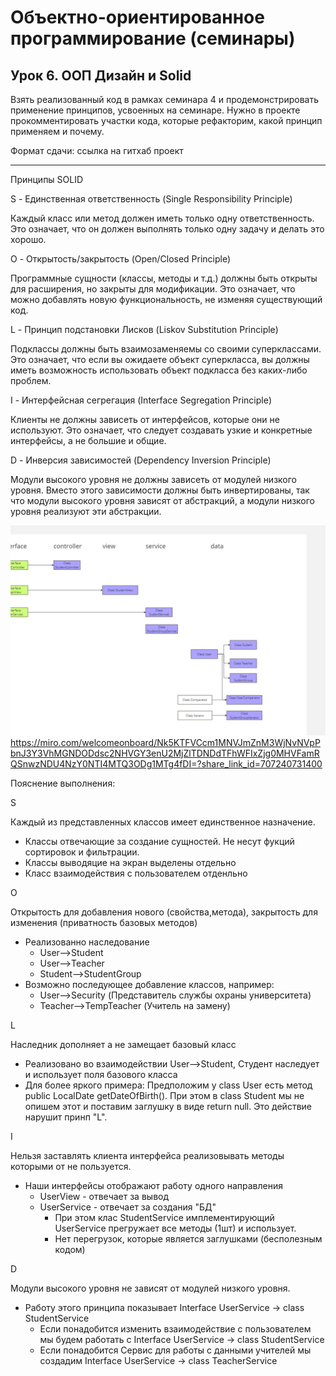 # Объектно-ориентированное программирование (семинары)
## Урок 6. ООП Дизайн и Solid
Взять реализованный код в рамках семинара 4 и продемонстрировать применение принципов, усвоенных на семинаре.
Нужно в проекте прокомментировать участки кода, которые рефакторим, какой принцип применяем и почему.

Формат сдачи: ссылка на гитхаб проект

---

Принципы SOLID 

S - Единственная ответственность (Single Responsibility Principle)

Каждый класс или метод должен иметь только одну ответственность. Это означает, что он должен выполнять только одну задачу и делать это хорошо.

O - Открытость/закрытость (Open/Closed Principle)

Программные сущности (классы, методы и т.д.) должны быть открыты для расширения, но закрыты для модификации. Это означает, что можно добавлять новую функциональность, не изменяя существующий код.

L - Принцип подстановки Лисков (Liskov Substitution Principle)

Подклассы должны быть взаимозаменяемы со своими суперклассами. Это означает, что если вы ожидаете объект суперкласса, вы должны иметь возможность использовать объект подкласса без каких-либо проблем.

I - Интерфейсная сегрегация (Interface Segregation Principle)

Клиенты не должны зависеть от интерфейсов, которые они не используют. Это означает, что следует создавать узкие и конкретные интерфейсы, а не большие и общие.

D - Инверсия зависимостей (Dependency Inversion Principle)

Модули высокого уровня не должны зависеть от модулей низкого уровня. Вместо этого зависимости должны быть инвертированы, так что модули высокого уровня зависят от абстракций, а модули низкого уровня реализуют эти абстракции.

![schema.jpg](schema.jpg)
https://miro.com/welcomeonboard/Nk5KTFVCcm1MNVJmZnM3WjNvNVpPbnJ3Y3VhMGNDODdsc2NHVGY3enU2MjZlTDNDdTFhWFIxZjg0MHVFamRQSnwzNDU4NzY0NTI4MTQ3ODg1MTg4fDI=?share_link_id=707240731400

Пояснение выполнения:

S

Каждый из представленных классов имеет единственное назначение. 
* Классы отвечающие за создание сущностей. Не несут фукций сортировок и фильтрации.
* Классы выводяцие на экран выделены отдельно
* Класс взаимодействия с пользователем отденльно

O 

Открытость для добавления нового (свойства,метода), закрытость для изменения (приватность базовых методов)
* Реализованно наследование 
  * User-->Student
  * User-->Teacher
  * Student-->StudentGroup
* Возможно последующее добавление классов, например: 
  * User-->Security (Представитель службы охраны университета)
  * Teacher-->TempTeacher (Учитель на замену)

L

Наследник дополняет а не замещает базовый класс
* Реализовано во взаимодействии User-->Student, Студент наследует и использует поля базового класса
* Для более яркого примера: Предположим у class User есть метод   public LocalDate getDateOfBirth(). При этом в class Student мы не опишем этот и поставим заглушку в виде return null. Это действие нарушит принп "L".

I

Нельзя заставлять клиента интерфейса реализовывать методы которыми от не пользуется.
* Наши интерфейсы отображают работу одного направления 
  * UserView - отвечает за вывод
  * UserService - отвечает за создания "БД"
    * При этом клас StudentService имплементирующий UserService прегружает все методы (1шт) и использует.
    * Нет перегрузок, которые является заглушками (бесполезным кодом)

D

Модули высокого уровня не зависят от модулей низкого уровня.
* Работу этого принципа показывает Interface UserService -> class StudentService
  * Если понадобится изменить взаимодействие с пользователем мы будем работать с Interface UserService -> class StudentService
  * Если понадобится Сервис для работы с данными учителей мы создадим Interface UserService -> class TeacherService



